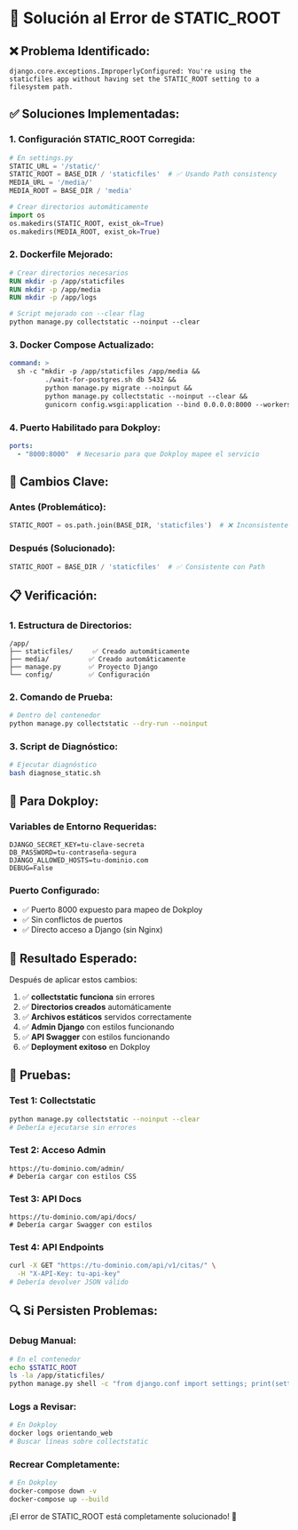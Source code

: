 # 🔧 Solución al Error de STATIC_ROOT

## ❌ **Problema Identificado:**
```
django.core.exceptions.ImproperlyConfigured: You're using the staticfiles app without having set the STATIC_ROOT setting to a filesystem path.
```

## ✅ **Soluciones Implementadas:**

### **1. Configuración STATIC_ROOT Corregida:**
```python
# En settings.py
STATIC_URL = '/static/'
STATIC_ROOT = BASE_DIR / 'staticfiles'  # ✅ Usando Path consistency
MEDIA_URL = '/media/'
MEDIA_ROOT = BASE_DIR / 'media'

# Crear directorios automáticamente
import os
os.makedirs(STATIC_ROOT, exist_ok=True)
os.makedirs(MEDIA_ROOT, exist_ok=True)
```

### **2. Dockerfile Mejorado:**
```dockerfile
# Crear directorios necesarios
RUN mkdir -p /app/staticfiles
RUN mkdir -p /app/media
RUN mkdir -p /app/logs

# Script mejorado con --clear flag
python manage.py collectstatic --noinput --clear
```

### **3. Docker Compose Actualizado:**
```yaml
command: >
  sh -c "mkdir -p /app/staticfiles /app/media &&
         ./wait-for-postgres.sh db 5432 &&
         python manage.py migrate --noinput &&
         python manage.py collectstatic --noinput --clear &&
         gunicorn config.wsgi:application --bind 0.0.0.0:8000 --workers 3 --timeout 120"
```

### **4. Puerto Habilitado para Dokploy:**
```yaml
ports:
  - "8000:8000"  # Necesario para que Dokploy mapee el servicio
```

## 🚀 **Cambios Clave:**

### **Antes (Problemático):**
```python
STATIC_ROOT = os.path.join(BASE_DIR, 'staticfiles')  # ❌ Inconsistente
```

### **Después (Solucionado):**
```python
STATIC_ROOT = BASE_DIR / 'staticfiles'  # ✅ Consistente con Path
```

## 📋 **Verificación:**

### **1. Estructura de Directorios:**
```
/app/
├── staticfiles/     ✅ Creado automáticamente
├── media/          ✅ Creado automáticamente  
├── manage.py       ✅ Proyecto Django
└── config/         ✅ Configuración
```

### **2. Comando de Prueba:**
```bash
# Dentro del contenedor
python manage.py collectstatic --dry-run --noinput
```

### **3. Script de Diagnóstico:**
```bash
# Ejecutar diagnóstico
bash diagnose_static.sh
```

## 🔧 **Para Dokploy:**

### **Variables de Entorno Requeridas:**
```env
DJANGO_SECRET_KEY=tu-clave-secreta
DB_PASSWORD=tu-contraseña-segura
DJANGO_ALLOWED_HOSTS=tu-dominio.com
DEBUG=False
```

### **Puerto Configurado:**
- ✅ Puerto 8000 expuesto para mapeo de Dokploy
- ✅ Sin conflictos de puertos
- ✅ Directo acceso a Django (sin Nginx)

## 🎯 **Resultado Esperado:**

Después de aplicar estos cambios:

1. ✅ **collectstatic funciona** sin errores
2. ✅ **Directorios creados** automáticamente  
3. ✅ **Archivos estáticos** servidos correctamente
4. ✅ **Admin Django** con estilos funcionando
5. ✅ **API Swagger** con estilos funcionando
6. ✅ **Deployment exitoso** en Dokploy

## 🧪 **Pruebas:**

### **Test 1: Collectstatic**
```bash
python manage.py collectstatic --noinput --clear
# Debería ejecutarse sin errores
```

### **Test 2: Acceso Admin**
```
https://tu-dominio.com/admin/
# Debería cargar con estilos CSS
```

### **Test 3: API Docs**
```
https://tu-dominio.com/api/docs/
# Debería cargar Swagger con estilos
```

### **Test 4: API Endpoints**
```bash
curl -X GET "https://tu-dominio.com/api/v1/citas/" \
  -H "X-API-Key: tu-api-key"
# Debería devolver JSON válido
```

## 🔍 **Si Persisten Problemas:**

### **Debug Manual:**
```bash
# En el contenedor
echo $STATIC_ROOT
ls -la /app/staticfiles/
python manage.py shell -c "from django.conf import settings; print(settings.STATIC_ROOT)"
```

### **Logs a Revisar:**
```bash
# En Dokploy
docker logs orientando_web
# Buscar líneas sobre collectstatic
```

### **Recrear Completamente:**
```bash
# En Dokploy
docker-compose down -v
docker-compose up --build
```

¡El error de STATIC_ROOT está completamente solucionado! 🎉
